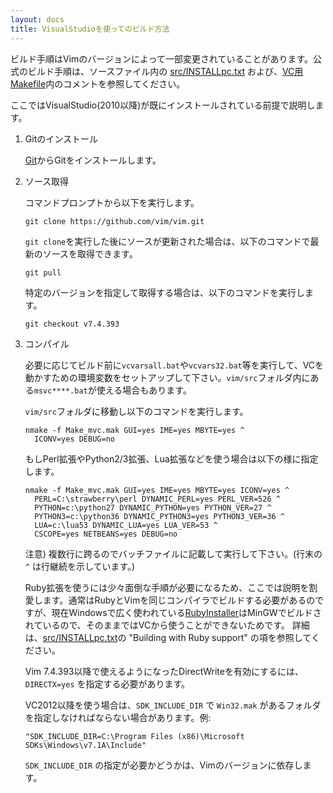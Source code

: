 ```yaml
---
layout: docs
title: VisualStudioを使ってのビルド方法
---
```


ビルド手順はVimのバージョンによって一部変更されていることがあります。公式のビルド手順は、ソースファイル内の [src/INSTALLpc.txt](https://github.com/vim/vim/blob/master/src/INSTALLpc.txt) および、[VC用Makefile](https://github.com/vim/vim/blob/master/src/Make_mvc.mak)内のコメントを参照してください。

ここではVisualStudio(2010以降)が既にインストールされている前提で説明します。

1.  Gitのインストール

    [Git](https://git-scm.com/)からGitをインストールします。

2.  ソース取得

    コマンドプロンプトから以下を実行します。

        git clone https://github.com/vim/vim.git

    `git clone`を実行した後にソースが更新された場合は、以下のコマンドで最新のソースを取得できます。

        git pull

    特定のバージョンを指定して取得する場合は、以下のコマンドを実行します。

        git checkout v7.4.393

3.  コンパイル

    必要に応じてビルド前に`vcvarsall.bat`や`vcvars32.bat`等を実行して、VCを動かすための環境変数をセットアップして下さい。`vim/src`フォルダ内にある`msvc****.bat`が使える場合もあります。

    `vim/src`フォルダに移動し以下のコマンドを実行します。

        nmake -f Make_mvc.mak GUI=yes IME=yes MBYTE=yes ^
          ICONV=yes DEBUG=no

    もしPerl拡張やPython2/3拡張、Lua拡張などを使う場合は以下の様に指定します。

        nmake -f Make_mvc.mak GUI=yes IME=yes MBYTE=yes ICONV=yes ^
          PERL=C:\strawberry\perl DYNAMIC_PERL=yes PERL_VER=526 ^
          PYTHON=c:\python27 DYNAMIC_PYTHON=yes PYTHON_VER=27 ^
          PYTHON3=c:\python36 DYNAMIC_PYTHON3=yes PYTHON3_VER=36 ^
          LUA=c:\lua53 DYNAMIC_LUA=yes LUA_VER=53 ^
          CSCOPE=yes NETBEANS=yes DEBUG=no

    注意) 複数行に跨るのでバッチファイルに記載して実行して下さい。(行末の `^` は行継続を示しています。)

    Ruby拡張を使うには少々面倒な手順が必要になるため、ここでは説明を割愛します。通常はRubyとVimを同じコンパイラでビルドする必要があるのですが、現在Windowsで広く使われている[RubyInstaller](https://rubyinstaller.org/)はMinGWでビルドされているので、そのままではVCから使うことができないためです。
    詳細は、[src/INSTALLpc.txt](https://github.com/vim/vim/blob/master/src/INSTALLpc.txt)の "Building with Ruby support" の項を参照してください。

    Vim 7.4.393以降で使えるようになったDirectWriteを有効にするには、`DIRECTX=yes` を指定する必要があります。

    VC2012以降を使う場合は、`SDK_INCLUDE_DIR` で `Win32.mak` があるフォルダを指定しなければならない場合があります。例:

        "SDK_INCLUDE_DIR=C:\Program Files (x86)\Microsoft SDKs\Windows\v7.1A\Include"

    `SDK_INCLUDE_DIR` の指定が必要かどうかは、Vimのバージョンに依存します。
